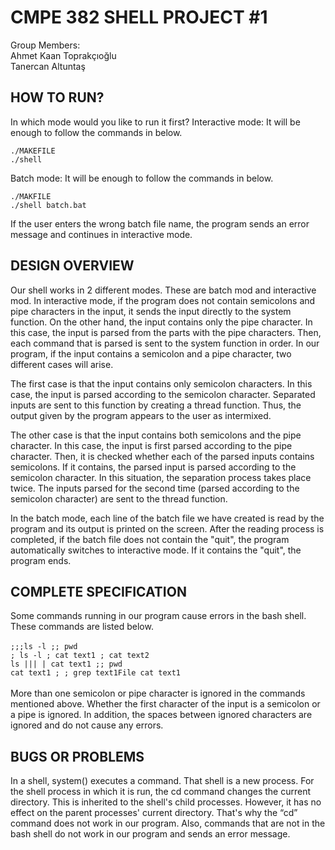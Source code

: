 # CMPE 382 SHELL PROJECT #1

Group Members:</br>
Ahmet Kaan Toprakçıoğlu</br>
Tanercan Altuntaş 


## HOW TO RUN?

In which mode would you like to run it first?
Interactive mode: It will be enough to follow the commands in below.

`./MAKEFILE`</br>
`./shell`</br>	  

Batch mode: It will be enough to follow the commands in below.

`./MAKFILE`</br>
`./shell batch.bat`</br>
   
If the user enters the wrong batch file name, the program sends an error message and continues in interactive mode.

## DESIGN OVERVIEW

Our shell works in 2 different modes. These are batch mod and interactive mod. In interactive mode, if the program does not contain semicolons and pipe characters in the input, it sends the input directly to the system function. On the other hand, the input contains only the pipe character. In this case, the input is parsed from the parts with the pipe characters. Then, each command that is parsed is sent to the system function in order. In our program, if the input contains a semicolon and a pipe character, two different cases will arise.

The first case is that the input contains only semicolon characters. In this case, the input is parsed according to the semicolon character. Separated inputs are sent to this function by creating a thread function. Thus, the output given by the program appears to the user as intermixed.

The other case is that the input contains both semicolons and the pipe character. In this case, the input is first parsed according to the pipe character. Then, it is checked whether each of the parsed inputs contains semicolons. If it contains, the parsed input is parsed according to the semicolon character. In this situation, the separation process takes place twice. The inputs parsed for the second time (parsed according to the semicolon character) are sent to the thread function.


In the batch mode, each line of the batch file we have created is read by the program and its output is printed on the screen. After the reading process is completed, if the batch file does not contain the "quit", the program automatically switches to interactive mode. If it contains the "quit", the program ends.

## COMPLETE SPECIFICATION

Some commands running in our program cause errors in the bash shell. These commands are listed below.</br></br>
`;;;ls -l ;; pwd`</br>
`; ls -l ; cat text1 ; cat text2`</br>
`ls ||| | cat text1 ;; pwd`</br>
`cat text1 ; ; grep text1File cat text1`</br></br>
More than one semicolon or pipe character is ignored in the commands mentioned above. Whether the first character of the input is a semicolon or a pipe is ignored. In addition, the spaces between ignored characters are ignored and do not cause any errors.

## BUGS OR PROBLEMS

In a shell, system() executes a command. That shell is a new process. For the shell process in which it is run, the cd command changes the current directory. This is inherited to the shell's child processes. However, it has no effect on the parent processes' current directory. That's why the “cd” command does not work in our program. Also, commands that are not in the bash shell do not work in our program and sends an error message.

